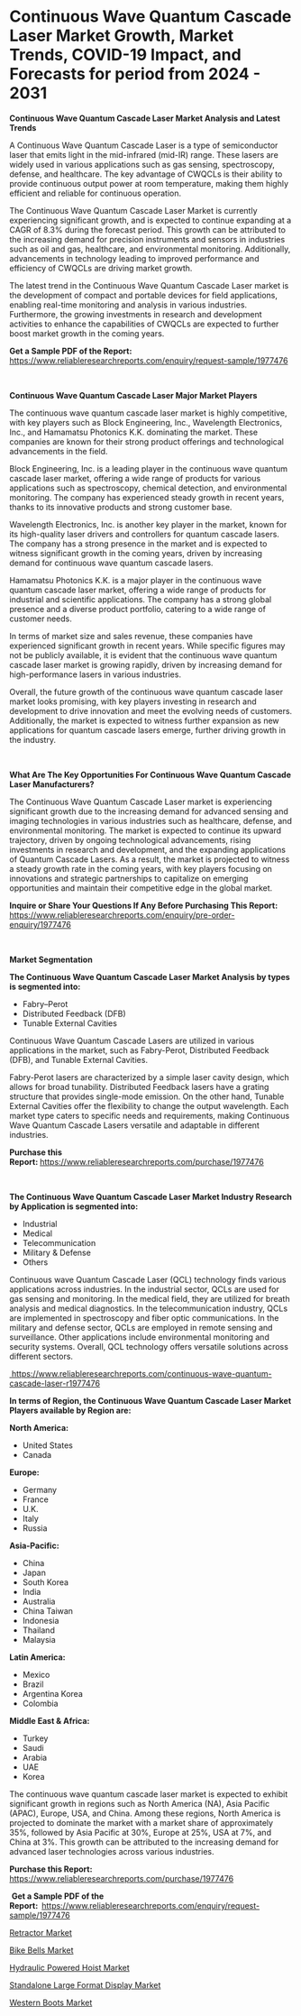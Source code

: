 <p><h1>Continuous Wave Quantum Cascade Laser Market Growth, Market Trends, COVID-19 Impact, and Forecasts for period from 2024 - 2031</h1></p><p><strong>Continuous Wave Quantum Cascade Laser Market Analysis and Latest Trends</strong></p>
<p><p>A Continuous Wave Quantum Cascade Laser is a type of semiconductor laser that emits light in the mid-infrared (mid-IR) range. These lasers are widely used in various applications such as gas sensing, spectroscopy, defense, and healthcare. The key advantage of CWQCLs is their ability to provide continuous output power at room temperature, making them highly efficient and reliable for continuous operation.</p><p>The Continuous Wave Quantum Cascade Laser Market is currently experiencing significant growth, and is expected to continue expanding at a CAGR of 8.3% during the forecast period. This growth can be attributed to the increasing demand for precision instruments and sensors in industries such as oil and gas, healthcare, and environmental monitoring. Additionally, advancements in technology leading to improved performance and efficiency of CWQCLs are driving market growth.</p><p>The latest trend in the Continuous Wave Quantum Cascade Laser market is the development of compact and portable devices for field applications, enabling real-time monitoring and analysis in various industries. Furthermore, the growing investments in research and development activities to enhance the capabilities of CWQCLs are expected to further boost market growth in the coming years.</p></p>
<p><strong>Get a Sample PDF of the Report:&nbsp;</strong> <a href="https://www.reliableresearchreports.com/enquiry/request-sample/1977476">https://www.reliableresearchreports.com/enquiry/request-sample/1977476</a></p>
<p>&nbsp;</p>
<p><strong>Continuous Wave Quantum Cascade Laser Major Market Players</strong></p>
<p><p>The continuous wave quantum cascade laser market is highly competitive, with key players such as Block Engineering, Inc., Wavelength Electronics, Inc., and Hamamatsu Photonics K.K. dominating the market. These companies are known for their strong product offerings and technological advancements in the field.</p><p>Block Engineering, Inc. is a leading player in the continuous wave quantum cascade laser market, offering a wide range of products for various applications such as spectroscopy, chemical detection, and environmental monitoring. The company has experienced steady growth in recent years, thanks to its innovative products and strong customer base.</p><p>Wavelength Electronics, Inc. is another key player in the market, known for its high-quality laser drivers and controllers for quantum cascade lasers. The company has a strong presence in the market and is expected to witness significant growth in the coming years, driven by increasing demand for continuous wave quantum cascade lasers.</p><p>Hamamatsu Photonics K.K. is a major player in the continuous wave quantum cascade laser market, offering a wide range of products for industrial and scientific applications. The company has a strong global presence and a diverse product portfolio, catering to a wide range of customer needs.</p><p>In terms of market size and sales revenue, these companies have experienced significant growth in recent years. While specific figures may not be publicly available, it is evident that the continuous wave quantum cascade laser market is growing rapidly, driven by increasing demand for high-performance lasers in various industries.</p><p>Overall, the future growth of the continuous wave quantum cascade laser market looks promising, with key players investing in research and development to drive innovation and meet the evolving needs of customers. Additionally, the market is expected to witness further expansion as new applications for quantum cascade lasers emerge, further driving growth in the industry.</p></p>
<p>&nbsp;</p>
<p><strong>What Are The Key Opportunities For Continuous Wave Quantum Cascade Laser Manufacturers?</strong></p>
<p><p>The Continuous Wave Quantum Cascade Laser market is experiencing significant growth due to the increasing demand for advanced sensing and imaging technologies in various industries such as healthcare, defense, and environmental monitoring. The market is expected to continue its upward trajectory, driven by ongoing technological advancements, rising investments in research and development, and the expanding applications of Quantum Cascade Lasers. As a result, the market is projected to witness a steady growth rate in the coming years, with key players focusing on innovations and strategic partnerships to capitalize on emerging opportunities and maintain their competitive edge in the global market.</p></p>
<p><strong>Inquire or Share Your Questions If Any Before Purchasing This Report:</strong> <a href="https://www.reliableresearchreports.com/enquiry/pre-order-enquiry/1977476">https://www.reliableresearchreports.com/enquiry/pre-order-enquiry/1977476</a></p>
<p>&nbsp;</p>
<p><strong>Market Segmentation</strong></p>
<p><strong>The Continuous Wave Quantum Cascade Laser Market Analysis by types is segmented into:</strong></p>
<p><ul><li>Fabry–Perot</li><li>Distributed Feedback (DFB)</li><li>Tunable External Cavities</li></ul></p>
<p><p>Continuous Wave Quantum Cascade Lasers are utilized in various applications in the market, such as Fabry-Perot, Distributed Feedback (DFB), and Tunable External Cavities. </p><p>Fabry-Perot lasers are characterized by a simple laser cavity design, which allows for broad tunability. Distributed Feedback lasers have a grating structure that provides single-mode emission. On the other hand, Tunable External Cavities offer the flexibility to change the output wavelength. Each market type caters to specific needs and requirements, making Continuous Wave Quantum Cascade Lasers versatile and adaptable in different industries.</p></p>
<p><strong>Purchase this Report:&nbsp;</strong><a href="https://www.reliableresearchreports.com/purchase/1977476">https://www.reliableresearchreports.com/purchase/1977476</a></p>
<p>&nbsp;</p>
<p><strong>The Continuous Wave Quantum Cascade Laser Market Industry Research by Application is segmented into:</strong></p>
<p><ul><li>Industrial</li><li>Medical</li><li>Telecommunication</li><li>Military & Defense</li><li>Others</li></ul></p>
<p><p>Continuous wave Quantum Cascade Laser (QCL) technology finds various applications across industries. In the industrial sector, QCLs are used for gas sensing and monitoring. In the medical field, they are utilized for breath analysis and medical diagnostics. In the telecommunication industry, QCLs are implemented in spectroscopy and fiber optic communications. In the military and defense sector, QCLs are employed in remote sensing and surveillance. Other applications include environmental monitoring and security systems. Overall, QCL technology offers versatile solutions across different sectors.</p></p>
<p><a href="https://www.reliableresearchreports.com/continuous-wave-quantum-cascade-laser-r1977476">&nbsp;https://www.reliableresearchreports.com/continuous-wave-quantum-cascade-laser-r1977476</a></p>
<p><strong>In terms of Region, the Continuous Wave Quantum Cascade Laser Market Players available by Region are:</strong></p>
<p>
    <p> <strong> North America: </strong>
        <ul>
            <li>United States</li>
            <li>Canada</li>
        </ul>
        </p> 
    <p> <strong> Europe: </strong>
        <ul>
            <li>Germany</li>
            <li>France</li>
            <li>U.K.</li>
            <li>Italy</li>
            <li>Russia</li>
        </ul>
        </p> 
    <p> <strong> Asia-Pacific: </strong>
        <ul>
            <li>China</li>
            <li>Japan</li>
            <li>South Korea</li>
            <li>India</li>
            <li>Australia</li>
            <li>China Taiwan</li>
            <li>Indonesia</li>
            <li>Thailand</li>
            <li>Malaysia</li>
        </ul>
        </p> 
    <p> <strong> Latin America: </strong>
        <ul>
            <li>Mexico</li>
            <li>Brazil</li>
            <li>Argentina Korea</li>
            <li>Colombia</li>
        </ul>
        </p> 
    <p> <strong> Middle East & Africa: </strong>
        <ul>
            <li>Turkey</li>
            <li>Saudi</li>
            <li>Arabia</li>
            <li>UAE</li>
            <li>Korea</li>
        </ul>
    </p>
    </p>
<p><p>The continuous wave quantum cascade laser market is expected to exhibit significant growth in regions such as North America (NA), Asia Pacific (APAC), Europe, USA, and China. Among these regions, North America is projected to dominate the market with a market share of approximately 35%, followed by Asia Pacific at 30%, Europe at 25%, USA at 7%, and China at 3%. This growth can be attributed to the increasing demand for advanced laser technologies across various industries.</p></p>
<p><strong>Purchase this Report: </strong><a href="https://www.reliableresearchreports.com/purchase/1977476">https://www.reliableresearchreports.com/purchase/1977476</a></p>
<p>&nbsp;<strong>Get a Sample PDF of the Report:&nbsp;&nbsp;</strong><a href="https://www.reliableresearchreports.com/enquiry/request-sample/1977476">https://www.reliableresearchreports.com/enquiry/request-sample/1977476</a></p>
<p><strong></strong></p>
<p><p><a href="https://issuu.com/reportprime-2/docs/retractor-market-size-2030.pptx">Retractor Market</a></p><p><a href="https://medium.com/@emily.sutherland4534/global-bike-bells-market-size-is-expected-to-experience-a-cagr-of-13-8-c90de3f0d74f">Bike Bells Market</a></p><p><a href="https://github.com/edaunhshhs/Market-Research-Report-List-1/blob/main/hydraulic-powered-hoist-market.md">Hydraulic Powered Hoist Market</a></p><p><a href="https://github.com/carolinehamilton5656/Market-Research-Report-List-1/blob/main/standalone-large-format-display-market.md">Standalone Large Format Display Market</a></p><p><a href="https://medium.com/@joseph.baker466547/western-boots-market-size-growth-trends-statistics-forecasts-2024-2031-48de9d7c8d2c">Western Boots Market</a></p></p>